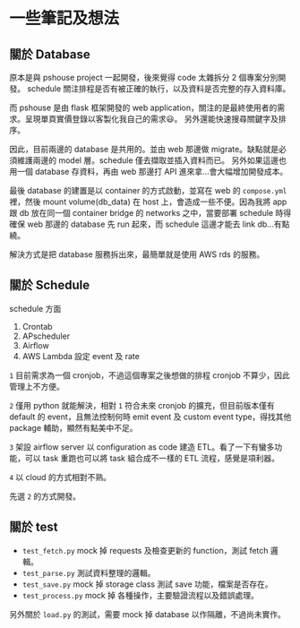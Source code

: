 # 一些筆記及想法

## 關於 Database

原本是與 pshouse project 一起開發，後來覺得 code 太雜拆分 2 個專案分別開發。 schedule 關注排程是否有被正確的執行，以及資料是否完整的存入資料庫。

而 pshouse 是由 flask 框架開發的 web application，關注的是最終使用者的需求。呈現單頁實價登錄以客製化我自己的需求😃。
另外還能快速搜尋關鍵字及排序。

因此，目前兩邊的 database 是共用的。並由 web 那邊做 migrate。缺點就是必須維護兩邊的 model 層。schedule 僅去擷取並插入資料而已。
另外如果這邊也用一個 database 存資料，再由 web 那邊打 API 進來拿...會大幅增加開發成本。

最後 database 的建置是以 container 的方式啟動，並寫在 web 的 `compose.yml` 裡，然後 mount volume(db_data) 在 host 上，會造成一些不便。因為我將 app 跟 db 放在同一個 container bridge 的 networks 之中，當要部署 schedule 時得確保 web 那邊的 database 先 run 起來，而 schedule 這邊才能去 link db...有點繞。

解決方式是把 database 服務拆出來，最簡單就是使用 AWS rds 的服務。

## 關於 Schedule

schedule 方面

1. Crontab
2. APscheduler
3. Airflow
4. AWS Lambda 設定 event 及 rate

`1` 目前需求為一個 cronjob，不過這個專案之後想做的排程 cronjob 不算少，因此管理上不方便。

`2` 僅用 python 就能解決，相對 `1` 符合未來 cronjob 的擴充，但目前版本僅有 default 的 event，且無法控制何時 emit event 及 custom event type，得找其他 package 輔助，顯然有點美中不足。

`3` 架設 airflow server 以 configuration as code 建造 ETL。看了一下有蠻多功能，可以 task 重跑也可以將 task 組合成不一樣的 ETL 流程，感覺是項利器。

`4` 以 cloud 的方式相對不熟。

先選 `2` 的方式開發。

## 關於 test
- `test_fetch.py` mock 掉 requests 及檢查更新的 function，測試 fetch 邏輯。
- `test_parse.py` 測試資料整理的邏輯。
- `test_save.py` mock 掉 storage class 測試 save 功能，檔案是否存在。
- `test_process.py` mock 掉 各種操作，主要驗證流程以及錯誤處理。

另外關於 `load.py` 的測試，需要 mock 掉 database 以作隔離，不過尚未實作。
